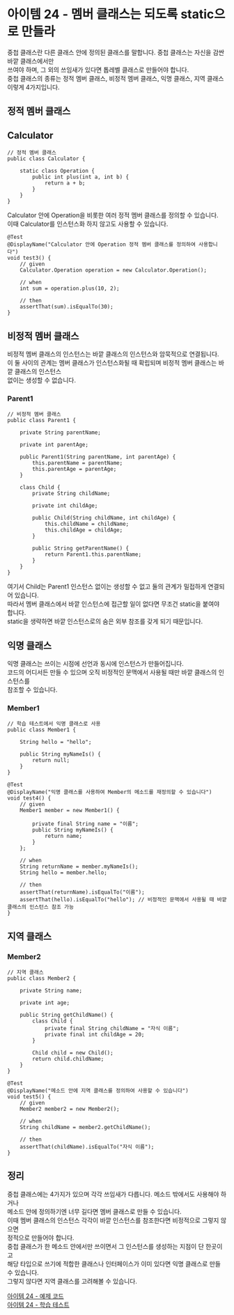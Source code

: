 # 아이템 24 - 멤버 클래스는 되도록 static으로 만들라

중첩 클래스란 다른 클래스 안에 정의된 클래스를 말합니다. 중첩 클래스는 자신을 감싼 바깥 클래스에서만   
쓰여야 하며, 그 외의 쓰임새가 있다면 톱레벨 클래스로 만들어야 합니다.   
중첩 클래스의 종류는 정적 멤버 클래스, 비정적 멤버 클래스, 익명 클래스, 지역 클래스 이렇게 4가지입니다.   

## 정적 멤버 클래스

## Calculator
````
// 정적 멤버 클래스
public class Calculator {

    static class Operation {
        public int plus(int a, int b) {
            return a + b;
        }
    }
}
````

Calculator 안에 Operation을 비롯한 여러 정적 멤버 클래스를 정의할 수 있습니다.   
이때 Calculator를 인스턴스화 하지 않고도 사용할 수 있습니다.    

````
@Test
@DisplayName("Calculator 안에 Operation 정적 멤버 클래스를 정의하여 사용합니다")
void test3() {
    // given
    Calculator.Operation operation = new Calculator.Operation();

    // when
    int sum = operation.plus(10, 2);
    
    // then
    assertThat(sum).isEqualTo(30);
}
````

## 비정적 멤버 클래스

비정적 멤버 클래스의 인스턴스는 바깥 클래스의 인스턴스와 암묵적으로 연결됩니다.  
이 둘 사이의 관계는 멤버 클래스가 인스턴스화될 때 확립되며 비정적 멤버 클래스는 바깥 클래스의 인스턴스   
없이는 생성할 수 없습니다.    

### Parent1
````
// 비정적 멤버 클래스
public class Parent1 {

    private String parentName;

    private int parentAge;

    public Parent1(String parentName, int parentAge) {
        this.parentName = parentName;
        this.parentAge = parentAge;
    }

    class Child {
        private String childName;

        private int childAge;

        public Child(String childName, int childAge) {
            this.childName = childName;
            this.childAge = childAge;
        }

        public String getParentName() {
            return Parent1.this.parentName;
        }
    }
}
````

여기서 Child는 Parent1 인스턴스 없이는 생성할 수 없고 둘의 관계가 밀접하게 연결되어 있습니다.   
따라서 멤버 클래스에서 바깥 인스턴스에 접근할 일이 없다면 무조건 static을 붙여야 합니다.   
static을 생략하면 바깥 인스턴스로의 숨은 외부 참조를 갖게 되기 때문입니다.

## 익명 클래스

익명 클래스는 쓰이는 시점에 선언과 동시에 인스턴스가 만들어집니다.  
코드의 어디서든 만들 수 있으며 오직 비정적인 문맥에서 사용될 때만 바깥 클래스의 인스턴스를   
참조할 수 있습니다.   

### Member1
````
// 학습 테스트에서 익명 클래스로 사용
public class Member1 {

    String hello = "hello";

    public String myNameIs() {
        return null;
    }
}
````

````
@Test
@DisplayName("익명 클래스를 사용하여 Member의 메소드를 재정의할 수 있습니다")
void test4() {
    // given
    Member1 member = new Member1() {

        private final String name = "이름";
        public String myNameIs() {
            return name;
        }
    };

    // when
    String returnName = member.myNameIs();
    String hello = member.hello;

    // then
    assertThat(returnName).isEqualTo("이름");
    assertThat(hello).isEqualTo("hello"); // 비정적인 문맥에서 사용될 때 바깥 클래스의 인스턴스 참조 가능
}
````

## 지역 클래스

### Member2
````
// 지역 클래스
public class Member2 {

    private String name;

    private int age;

    public String getChildName() {
        class Child {
            private final String childName = "자식 이름";
            private final int childAge = 20;
        }

        Child child = new Child();
        return child.childName;
    }
}
````

````
@Test
@DisplayName("메소드 안에 지역 클래스를 정의하여 사용할 수 있습니다")
void test5() {
    // given
    Member2 member2 = new Member2();

    // when
    String childName = member2.getChildName();

    // then
    assertThat(childName).isEqualTo("자식 이름");
}
````

## 정리

중첩 클래스에는 4가지가 있으며 각각 쓰임새가 다릅니다. 메소드 밖에서도 사용해야 하거나   
메소드 안에 정의하기엔 너무 길다면 멤버 클래스로 만들 수 있습니다.   
이때 멤버 클래스의 인스턴스 각각이 바깥 인스턴스를 참조한다면 비정적으로 그렇지 않으면  
정적으로 만들어야 합니다.    
중첩 클래스가 한 메소드 안에서만 쓰이면서 그 인스턴스를 생성하는 지점이 단 한곳이고  
해당 타입으로 쓰기에 적합한 클래스나 인터페이스가 이미 있다면 익명 클래스로 만들 수 있습니다.   
그렇지 않다면 지역 클래스를 고려해볼 수 있습니다.    

[아이템 24 - 예제 코드](https://github.com/320Hwany/EffectiveJava/tree/main/src/main/java/effective/chapter4/item24)               
[아이템 24 - 학습 테스트](https://github.com/320Hwany/EffectiveJava/tree/main/src/test/java/effective/chapter4/item24) 